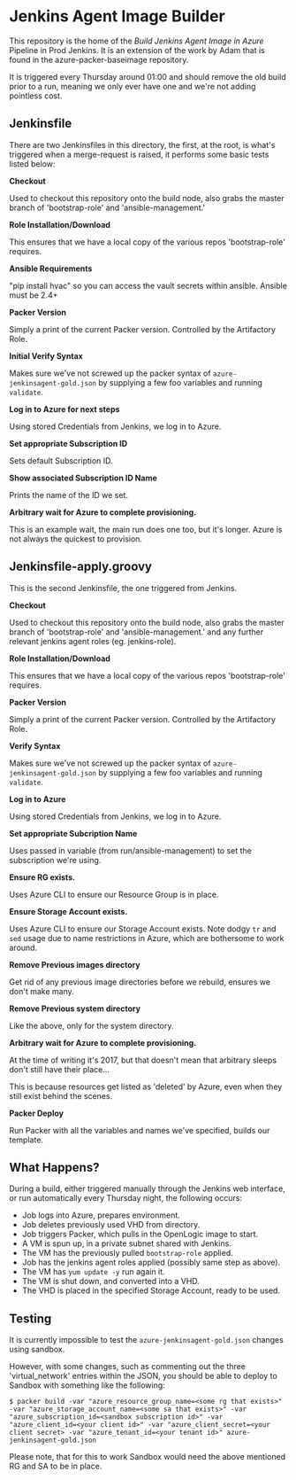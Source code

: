 Jenkins Agent Image Builder
===========================

This repository is the home of the *Build Jenkins Agent Image in Azure* Pipeline in Prod Jenkins. It is an extension of the work by Adam that is found in the
azure-packer-baseimage repository.

It is triggered every Thursday around 01:00 and should remove the old build prior to a run, meaning we only ever have one and we're not adding pointless cost.

Jenkinsfile
-----------

There are two Jenkinsfiles in this directory, the first, at the root, is what's triggered when a merge-request is raised, it performs some basic tests listed below:

**Checkout**

Used to checkout this repository onto the build node, also grabs the master branch of 'bootstrap-role' and 'ansible-management.' 

**Role Installation/Download**

This ensures that we have a local copy of the various repos 'bootstrap-role' requires.

**Ansible Requirements**

"pip install hvac" so you can access the vault secrets within ansible. Ansible
must be 2.4+

**Packer Version**

Simply a print of the current Packer version. Controlled by the Artifactory Role. 

**Initial Verify Syntax**

Makes sure we've not screwed up the packer syntax of `azure-jenkinsagent-gold.json` by supplying a few foo variables and running `validate`.

**Log in to Azure for next steps**

Using stored Credentials from Jenkins, we log in to Azure.

**Set appropriate Subscription ID**

Sets default Subscription ID.

**Show associated Subscription ID Name**

Prints the name of the ID we set.

**Arbitrary wait for Azure to complete provisioning.**

This is an example wait, the main run does one too, but it's longer. Azure is not always the quickest to provision.

Jenkinsfile-apply.groovy
------------------------

This is the second Jenkinsfile, the one triggered from Jenkins.

**Checkout**

Used to checkout this repository onto the build node, also grabs the master branch of 'bootstrap-role' and 'ansible-management.' and any further relevant jenkins agent roles (eg. jenkins-role).

**Role Installation/Download**

This ensures that we have a local copy of the various repos 'bootstrap-role' requires.

**Packer Version**

Simply a print of the current Packer version. Controlled by the Artifactory Role.

**Verify Syntax**

Makes sure we've not screwed up the packer syntax of `azure-jenkinsagent-gold.json` by supplying a few foo variables and running `validate`.
 
**Log in to Azure**

Using stored Credentials from Jenkins, we log in to Azure.

**Set appropriate Subcription Name**

Uses passed in variable (from run/ansible-management) to set the subscription we're using. 

**Ensure RG exists.**

Uses Azure CLI to ensure our Resource Group is in place.

**Ensure Storage Account exists.**

Uses Azure CLI to ensure our Storage Account exists. Note dodgy `tr` and `sed` usage due to name restrictions in Azure, which are bothersome to work around.

**Remove Previous images directory**

Get rid of any previous image directories before we rebuild, ensures we don't make many.

**Remove Previous system directory**

Like the above, only for the system directory.

**Arbitrary wait for Azure to complete provisioning.**

At the time of writing it's 2017, but that doesn't mean that arbitrary sleeps don't still have their place...

This is because resources get listed as 'deleted' by Azure, even when they still exist behind the scenes. 

**Packer Deploy**

Run Packer with all the variables and names we've specified, builds our template. 

What Happens?
-------------

During a build, either triggered manually through the Jenkins web interface, or run automatically every Thursday night, the following occurs:

* Job logs into Azure, prepares environment. 
* Job deletes previously used VHD from directory. 
* Job triggers Packer, which pulls in the OpenLogic image to start.
* A VM is spun up, in a private subnet shared with Jenkins.
* The VM has the previously pulled `bootstrap-role` applied. 
* Job has the jenkins agent roles applied (possibly same step as above).
* The VM has `yum update -y` run again it. 
* The VM is shut down, and converted into a VHD. 
* The VHD is placed in the specified Storage Account, ready to be used. 

Testing
-------

It is currently impossible to test the `azure-jenkinsagent-gold.json` changes using sandbox.

However, with some changes, such as commenting out the three 'virtual_network' entries within the JSON, you should be able to deploy to Sandbox with something like the following:

```
$ packer build -var "azure_resource_group_name=<some rg that exists>" -var "azure_storage_account_name=<some sa that exists>" -var "azure_subscription_id=<sandbox subscription id>" -var "azure_client_id=<your client id>" -var "azure_client_secret=<your client secret> -var "azure_tenant_id=<your tenant id>" azure-jenkinsagent-gold.json
```

Please note, that for this to work Sandbox would need the above mentioned RG and SA to be in place. 

